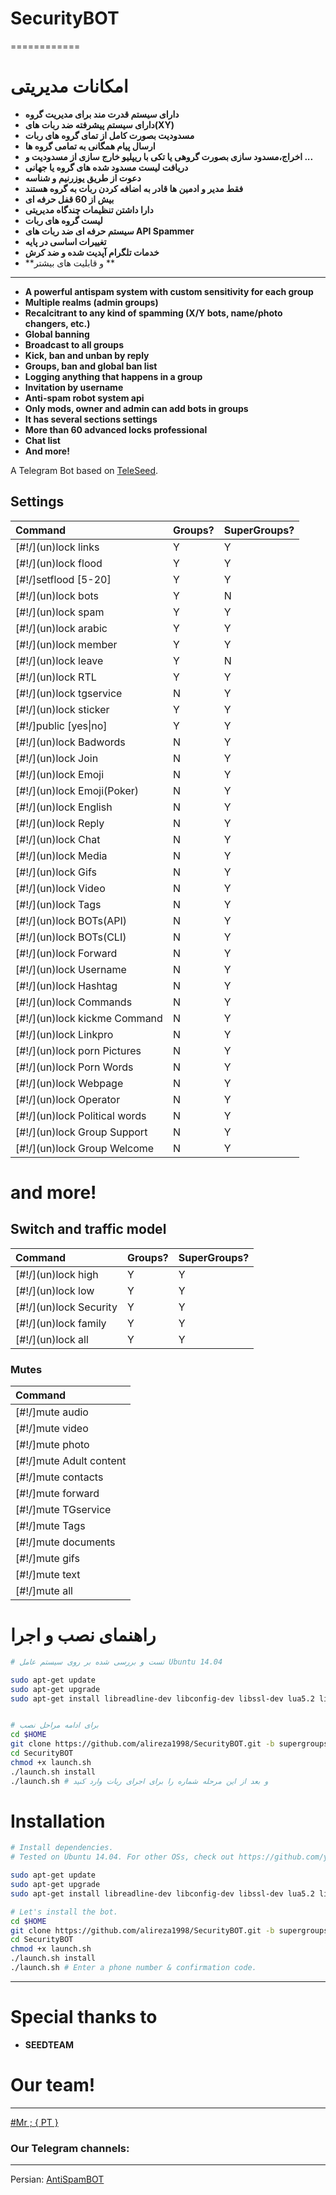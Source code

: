 # SecurityBOT
============
# امکانات مدیریتی

* **دارای سیستم قدرت مند برای مدیریت گروه**
* **دارای سیستم پیشرفته ضد ربات های(XY)**
* **مسدودیت بصورت کامل از تمای گروه های ربات**
* **ارسال پیام همگانی به تمامی گروه ها**
* **اخراج،مسدود سازی بصورت گروهی یا تکی با ریپلیو خارج سازی از مسدودیت و ...**
* **دریافت لیست مسدود شده های گروه یا جهانی**
* **دعوت از طریق یوزرنیم و شناسه**
* **فقط مدیر و ادمین ها قادر به اضافه کردن ربات به گروه هستند**
* **بیش از 60 قفل حرفه ای**
* **دارا داشتن تنظیمات چندگاه مدیریتی**
* **لیست گروه های ربات**
* **سیستم حرفه ای ضد ربات های API Spammer**
* **تغییرات اساسی در پایه**
* **خدمات تلگرام آپدیت شده و ضد کرش**
* **و قابلیت های بیشتر **
------------
* **A powerful antispam system with custom sensitivity for each group**
* **Multiple realms (admin groups)**
* **Recalcitrant to any kind of spamming (X/Y bots, name/photo changers, etc.)**
* **Global banning**
* **Broadcast to all groups**
* **Kick, ban and unban by reply**
* **Groups, ban and global ban list**
* **Logging anything that happens in a group**
* **Invitation by username**
* **Anti-spam robot system api**
* **Only mods, owner and admin can add bots in groups**
* **It has several sections settings**
* **More than 60 advanced locks professional**
* **Chat list**
* **And more!**


A Telegram Bot based on [TeleSeed](https://github.com/SEEDTEAM/TeleSeed).


## Settings 

| Command | Groups? | SuperGroups? |
|:--------|:--------|:-------------|
| <html>&#91;</html>#!/](un)lock links | Y | Y |
| <html>&#91;</html>#!/](un)lock flood | Y | Y |
| <html>&#91;</html>#!/]setflood [5-20] | Y | Y |
| <html>&#91;</html>#!/](un)lock bots | Y | N |
| <html>&#91;</html>#!/](un)lock spam | Y | Y |
| <html>&#91;</html>#!/](un)lock arabic | Y | Y |
| <html>&#91;</html>#!/](un)lock member | Y | Y |
| <html>&#91;</html>#!/](un)lock leave | Y | N |
| <html>&#91;</html>#!/](un)lock RTL | Y | Y |
| <html>&#91;</html>#!/](un)lock tgservice | N | Y |
| <html>&#91;</html>#!/](un)lock sticker | Y| Y |
| <html>&#91;</html>#!/]public [yes<html>&#124;</html>no] | Y | Y |
| <html>&#91;</html>#!/](un)lock Badwords | N | Y |
| <html>&#91;</html>#!/](un)lock Join | N | Y |
| <html>&#91;</html>#!/](un)lock Emoji | N | Y |
| <html>&#91;</html>#!/](un)lock Emoji(Poker) | N | Y |
| <html>&#91;</html>#!/](un)lock English | N | Y |
| <html>&#91;</html>#!/](un)lock Reply | N | Y |
| <html>&#91;</html>#!/](un)lock Chat | N | Y |
| <html>&#91;</html>#!/](un)lock Media | N | Y |
| <html>&#91;</html>#!/](un)lock Gifs | N | Y |
| <html>&#91;</html>#!/](un)lock Video | N | Y |
| <html>&#91;</html>#!/](un)lock Tags | N | Y |
| <html>&#91;</html>#!/](un)lock BOTs(API) | N | Y |
| <html>&#91;</html>#!/](un)lock BOTs(CLI) | N | Y |
| <html>&#91;</html>#!/](un)lock Forward | N | Y |
| <html>&#91;</html>#!/](un)lock Username | N | Y |
| <html>&#91;</html>#!/](un)lock Hashtag | N | Y |
| <html>&#91;</html>#!/](un)lock Commands | N | Y |
| <html>&#91;</html>#!/](un)lock kickme Command | N | Y |
| <html>&#91;</html>#!/](un)lock Linkpro | N | Y |
| <html>&#91;</html>#!/](un)lock porn Pictures | N | Y |
| <html>&#91;</html>#!/](un)lock Porn Words | N | Y |
| <html>&#91;</html>#!/](un)lock Webpage | N | Y |
| <html>&#91;</html>#!/](un)lock Operator | N | Y |
| <html>&#91;</html>#!/](un)lock Political words | N | Y |
| <html>&#91;</html>#!/](un)lock Group Support | N | Y |
| <html>&#91;</html>#!/](un)lock Group Welcome | N | Y |
# and more!


## Switch and traffic model 

| Command | Groups? | SuperGroups? |
|:--------|:--------|:-------------|
| <html>&#91;</html>#!/](un)lock high | Y | Y | --Set the robot on the mode of operation of heavy traffic
| <html>&#91;</html>#!/](un)lock low | Y | Y | --Set the mode of operation of the robot on light traffic
| <html>&#91;</html>#!/](un)lock Security | Y | Y | --Set the robot on security mode function
| <html>&#91;</html>#!/](un)lock family | Y | Y | --Normal family mode for groups with low traffic
| <html>&#91;</html>#!/](un)lock all | Y | Y | --Lock all settings


### Mutes

| Command |
|:--------|
| [#!/]mute audio |
| [#!/]mute video |
| [#!/]mute photo |
| [#!/]mute Adult content |
| [#!/]mute contacts |
| [#!/]mute forward |
| [#!/]mute TGservice |
| [#!/]mute Tags |
| [#!/]mute documents |
| [#!/]mute gifs |
| [#!/]mute text |
| [#!/]mute all |



# راهنمای نصب و اجرا

```sh
# تست و بررسی شده بر روی سیستم عامل Ubuntu 14.04

sudo apt-get update
sudo apt-get upgrade
sudo apt-get install libreadline-dev libconfig-dev libssl-dev lua5.2 liblua5.2-dev libevent-dev make unzip git redis-server g++ libjansson-dev libpython-dev expat libexpat1-dev tmux subversion


# برای ادامه مراحل نصب
cd $HOME
git clone https://github.com/alireza1998/SecurityBOT.git -b supergroups
cd SecurityBOT
chmod +x launch.sh
./launch.sh install
./launch.sh # و بعد از این مرحله شماره را برای اجرای ربات وارد کنید
```
# Installation

```sh
# Install dependencies.
# Tested on Ubuntu 14.04. For other OSs, check out https://github.com/yagop/telegram-bot/wiki/Installation

sudo apt-get update
sudo apt-get upgrade
sudo apt-get install libreadline-dev libconfig-dev libssl-dev lua5.2 liblua5.2-dev libevent-dev make unzip git redis-server g++ libjansson-dev libpython-dev expat libexpat1-dev tmux subversion

# Let's install the bot.
cd $HOME
git clone https://github.com/alireza1998/SecurityBOT.git -b supergroups
cd SecurityBOT
chmod +x launch.sh
./launch.sh install
./launch.sh # Enter a phone number & confirmation code.
```
----------------
# Special thanks to
* **SEEDTEAM**


# Our team!
-----------------

[#Mr ; { PT }](http://telegram.me/alireza_PT)<br>


### Our Telegram channels:
-----------------


Persian: [AntiSpamBOT](https://telegram.me/create_antispam_bot)
